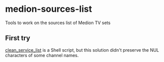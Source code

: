 # medion-sources-list
Tools to work on the sources list of Medion TV sets

## First try

[clean_service_list](./clean_service_list) is a Shell script, but this solution didn't preserve the NUL characters of some channel names.